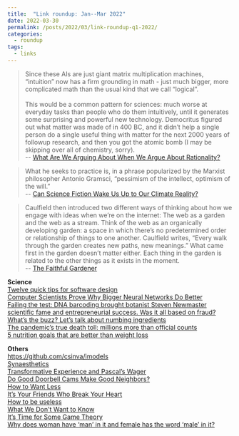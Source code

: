 ```yaml
---
title:  "Link roundup: Jan--Mar 2022"
date: 2022-03-30
permalink: /posts/2022/03/link-roundup-q1-2022/
categories: 
  - roundup
tags:
  - links
---
```

    
>Since these AIs are just giant matrix multiplication machines, “intuition” now has a firm grounding in math - just much bigger, more complicated math than the usual kind that we call “logical”.<br><br>
This would be a common pattern for sciences: much worse at everyday tasks than people who do them intuitively, until it generates some surprising and powerful new technology. Democritus figured out what matter was made of in 400 BC, and it didn’t help a single person do a single useful thing with matter for the next 2000 years of followup research, and then you got the atomic bomb (I may be skipping over all of chemistry, sorry).<br>
-- [What Are We Arguing About When We Argue About Rationality?](https://astralcodexten.substack.com/p/what-are-we-arguing-about-when-we?s=r&token=eyJ1c2VyX2lkIjo1OTA1MjkxLCJwb3N0X2lkIjo0ODI5MTQxMCwiXyI6IlpMSmxkIiwiaWF0IjoxNjQ2MzkzMjM0LCJleHAiOjE2NDYzOTY4MzQsImlzcyI6InB1Yi04OTEyMCIsInN1YiI6InBvc3QtcmVhY3Rpb24ifQ.Eu2UCZV_OBwYPLebgWdo34SclOu2yYgTy6WagDkfDoo)  
  
>What he seeks to practice is, in a phrase popularized by the Marxist philosopher Antonio Gramsci, “pessimism of the intellect, optimism of the will.”<br>
-- [Can Science Fiction Wake Us Up to Our Climate Reality?](https://www.newyorker.com/magazine/2022/01/31/can-science-fiction-wake-us-up-to-our-climate-reality-kim-stanley-robinson)  
  
>Caulfield then introduced two different ways of thinking about how we engage with ideas when we’re on the internet: The web as a garden and the web as a stream. Think of the web as an organically developing garden: a space in which there’s no predetermined order or relationship of things to one another. Caulfield writes, “Every walk through the garden creates new paths, new meanings.” What came first in the garden doesn’t matter either. Each thing in the garden is related to the other things as it exists in the moment.<br>
-- [The Faithful Gardener](https://www.cliffguren.com/articles/the-faithful-gardener)
  
**Science**   
[Twelve quick tips for software design](https://journals.plos.org/ploscompbiol/article?id=10.1371/journal.pcbi.1009809)  
[Computer Scientists Prove Why Bigger Neural Networks Do Better](https://www.quantamagazine.org/computer-scientists-prove-why-bigger-neural-networks-do-better-20220210/)  
[Failing the test: DNA barcoding brought botanist Steven Newmaster scientific fame and entrepreneurial success. Was it all based on fraud?](https://www.science.org/content/article/this-scientist-accused-supplement-industry-of-fraud-now-his-own-work-is-under-fire)  
[What’s the buzz? Let’s talk about numbing ingredients](https://thetakeout.com/foods-that-make-your-mouth-go-numb-sichuan-clove-buz-1848334167)  
[The pandemic’s true death toll: millions more than official counts](https://www.nature.com/articles/d41586-022-00104-8)  
[5 nutrition goals that are better than weight loss](https://www.popsci.com/health/diet-resolutions/)    
 
**Others**  
https://github.com/csinva/imodels  
[Synaesthetics](https://www.nature.com/articles/d41586-021-03748-0)  
[Transformative Experience and Pascal’s Wager](https://3quarksdaily.com/3quarksdaily/2022/02/transformative-experience-and-pascals-wager.html)  
[Do Good Doorbell Cams Make Good Neighbors?](https://www.wired.com/story/do-good-doorbell-cams-make-good-neighbors/)  
[How to Want Less](https://www.theatlantic.com/magazine/archive/2022/03/why-we-are-never-satisfied-happiness/621304/)  
[It’s Your Friends Who Break Your Heart](https://www.theatlantic.com/magazine/archive/2022/03/why-we-lose-friends-aging-happiness/621305/)  
[How to be useless](https://psyche.co/guides/how-to-wander-free-and-easy-through-life-by-being-useless)  
[What We Don't Want to Know ](https://www.vice.com/en/article/dypybk/what-we-dont-want-to-know)  
[It’s Time for Some Game Theory](https://www.laphamsquarterly.org/roundtable/its-time-some-game-theory)  
[Why does woman have ‘man’ in it and female has the word ‘male’ in it?](https://thelanguagenerds.com/2019/why-does-woman-have-man-in-it-and-female-has-the-word-male-in-it/)  
